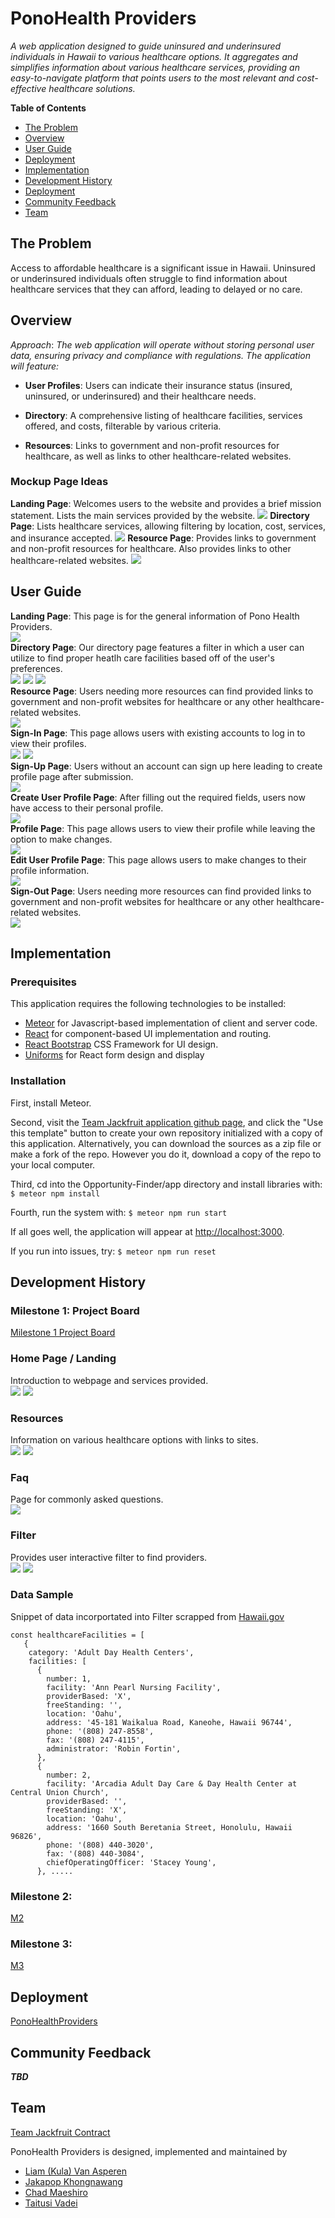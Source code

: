 # PonoHealth Providers

*A web application designed to guide uninsured and underinsured individuals in Hawaii to various healthcare options. It aggregates and simplifies information about various healthcare services, providing an easy-to-navigate platform that points users to the most relevant and cost-effective healthcare solutions.*

**Table of Contents**

   - [The Problem](#the-problem)
   - [Overview](#overview)
   - [User Guide](#user-guide)
   - [Deployment](#deployment)
   - [Implementation](#implementation)
   - [Development History](#development-history)
   - [Deployment](#deployment)
   - [Community Feedback](#community-feedback)
   - [Team](#team)

## The Problem

Access to affordable healthcare is a significant issue in Hawaii. Uninsured or underinsured individuals often struggle to find information about healthcare services that they can afford, leading to delayed or no care.

## Overview

*Approach*: *The web application will operate without storing personal user data, ensuring privacy and compliance with regulations. The application will feature:*

* **User Profiles**: Users can indicate their insurance status (insured, uninsured, or underinsured) and their healthcare needs.

* **Directory**: A comprehensive listing of healthcare facilities, services offered, and costs, filterable by various criteria.

* **Resources**: Links to government and non-profit resources for healthcare, as well as links to other healthcare-related websites.

### Mockup Page Ideas
**Landing Page**: Welcomes users to the website and provides a brief mission statement. Lists the main services provided by the website.
<img src="doc/Landing_Page.png">
**Directory Page**: Lists healthcare services, allowing filtering by location, cost, services, and insurance accepted.
<img src="doc/Directory_Page.png">
**Resource Page**: Provides links to government and non-profit resources for healthcare. Also provides links to other healthcare-related websites.
<img src="doc/Resource_Page.png">

## User Guide
**Landing Page**: This page is for the general information of Pono Health Providers.   
<img src="doc/M2/Landing.PNG">   
**Directory Page**: Our directory page features a filter in which a user can utilize to find proper heatlh care facilities based off of the user's preferences.   
<img src="doc/M2/updatedFilter.PNG">
<img src="doc/M2/updatedFilter2.PNG">
<img src="doc/M2/updatedFilter3.PNG">   
**Resource Page**: Users needing more resources can find provided links to government and non-profit websites for healthcare or any other healthcare-related websites.   
<img src="doc/M2/resource.PNG">   
**Sign-In Page**: This page allows users with existing accounts to log in to view their profiles.   
<img src="doc/M2/updatedSignIn.PNG">
<img src="doc/M2/SignedIn.PNG">   
**Sign-Up Page**: Users without an account can sign up here leading to create profile page after submission.   
<img src="doc/M2/updatedSignUp.PNG">   
**Create User Profile Page**: After filling out the required fields, users now have access to their personal profile.   
<img src="doc/M2/createUser.PNG">   
**Profile Page**: This page allows users to view their profile while leaving the option to make changes.   
<img src="doc/M2/Profile.PNG">   
**Edit User Profile Page**: This page allows users to make changes to their profile information.   
<img src="doc/M2/EditUser.PNG">   
**Sign-Out Page**: Users needing more resources can find provided links to government and non-profit websites for healthcare or any other healthcare-related websites.   
<img src="doc/M2/SignOut.PNG">   


## Implementation
### Prerequisites
This application requires the following technologies to be installed:
* [Meteor](https://www.meteor.com/install) for Javascript-based implementation of client and server code.
* [React](https://reactjs.org/) for component-based UI implementation and routing.
* [React Bootstrap](https://react-bootstrap.github.io/) CSS Framework for UI design.
* [Uniforms](https://uniforms.tools/) for React form design and display

### Installation
First, install Meteor.

Second, visit the [Team Jackfruit application github page](https://github.com/team-jackfruit), and click the "Use this template" button to create your own repository initialized with a copy of this application. Alternatively, you can download the sources as a zip file or make a fork of the repo. However you do it, download a copy of the repo to your local computer.

Third, cd into the Opportunity-Finder/app directory and install libraries with:
`$ meteor npm install`

Fourth, run the system with:
`$ meteor npm run start`

If all goes well, the application will appear at [http://localhost:3000](http://localhost:3000).

If you run into issues, try:
`$ meteor npm run reset`

## Development History
### Milestone 1: Project Board
[Milestone 1 Project Board](https://github.com/orgs/team-jackfruit/projects/3)

### Home Page / Landing
Introduction to webpage and services provided.   
<img src="doc/home.PNG">
<img src="doc/home2.PNG">

### Resources
Information on various healthcare options with links to sites.   
<img src="doc/Resources.PNG">
<img src="doc/Resources2.PNG">

### Faq
Page for commonly asked questions.   
<img src="doc/Faq.PNG">

### Filter
Provides user interactive filter to find providers.    
<img src="doc/filter.PNG">
<img src="doc/FilterTest.PNG">

### Data Sample

Snippet of data incorportated into Filter scrapped from [Hawaii.gov](https://health.hawaii.gov/ohca/medicare-facilities/)

```
const healthcareFacilities = [
   {
    category: 'Adult Day Health Centers',
    facilities: [
      {
        number: 1,
        facility: 'Ann Pearl Nursing Facility',
        providerBased: 'X',
        freeStanding: '',
        location: 'Oahu',
        address: '45-181 Waikalua Road, Kaneohe, Hawaii 96744',
        phone: '(808) 247-8558',
        fax: '(808) 247-4115',
        administrator: 'Robin Fortin',
      },
      {
        number: 2,
        facility: 'Arcadia Adult Day Care & Day Health Center at Central Union Church',
        providerBased: '',
        freeStanding: 'X',
        location: 'Oahu',
        address: '1660 South Beretania Street, Honolulu, Hawaii 96826',
        phone: '(808) 440-3020',
        fax: '(808) 440-3084',
        chiefOperatingOfficer: 'Stacey Young',
      }, .....
```

### Milestone 2: 
[M2](https://github.com/orgs/team-jackfruit/projects/5/views/1)

### Milestone 3:
[M3](https://github.com/orgs/team-jackfruit/projects/7)

## Deployment
[PonoHealthProviders](https://ponohealthproviders.com/)

## Community Feedback
***TBD***

## Team
[Team Jackfruit Contract](https://docs.google.com/document/d/1qJgPv2CSdPikN0eX_icKm8f14ZhrNpCa6SEnEY4vdhk/edit?usp=sharing)

PonoHealth Providers is designed, implemented and maintained by
* [Liam (Kula) Van Asperen](https://liamkula.github.io/)
* [Jakapop Khongnawang](https://jakapop1.github.io/)
* [Chad Maeshiro](https://chadmaeshiro.github.io/)
* [Taitusi Vadei](https://tvadei.github.io/)
